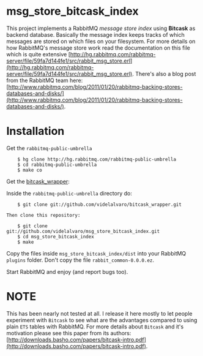 # msg_store_bitcask_index #

This project implements a RabbitMQ _message store index_ using **Bitcask** as backend database. Basically the message index keeps tracks of which messages are stored on which files on your filesystem. For more details on how RabbitMQ's message store work read the documentation on this file which is quite extensive [http://hg.rabbitmq.com/rabbitmq-server/file/59fa7d144fe1/src/rabbit_msg_store.erl](http://hg.rabbitmq.com/rabbitmq-server/file/59fa7d144fe1/src/rabbit_msg_store.erl). There's also a blog post from the RabbitMQ team here: [http://www.rabbitmq.com/blog/2011/01/20/rabbitmq-backing-stores-databases-and-disks/](http://www.rabbitmq.com/blog/2011/01/20/rabbitmq-backing-stores-databases-and-disks/).

# Installation #

Get the `rabbitmq-public-umbrella`

		$ hg clone http://hg.rabbitmq.com/rabbitmq-public-umbrella
		$ cd rabbitmq-public-umbrella
		$ make co

Get the [bitcask_wrapper](https://github.com/videlalvaro/bitcask_wrapper):

Inside the `rabbitmq-public-umbrella` directory do:

		$ git clone git://github.com/videlalvaro/bitcask_wrapper.git

	Then clone this repository:

		$ git clone git://github.com/videlalvaro/msg_store_bitcask_index.git
		$ cd msg_store_bitcask_index
		$ make

Copy the files inside `msg_store_bitcask_index/dist` into your RabbitMQ `plugins` folder. Don't copy the file `rabbit_common-0.0.0.ez`.

Start RabbitMQ and enjoy (and report bugs too).

# NOTE #

This has been nearly not tested at all. I release it here mostly to let people experiment with `Bitcask` to see what are the advantages compared to using plain `ETS` tables with RabbitMQ. For more details about `Bitcask` and it's motivation please see this paper from its authors: [http://downloads.basho.com/papers/bitcask-intro.pdf](http://downloads.basho.com/papers/bitcask-intro.pdf).